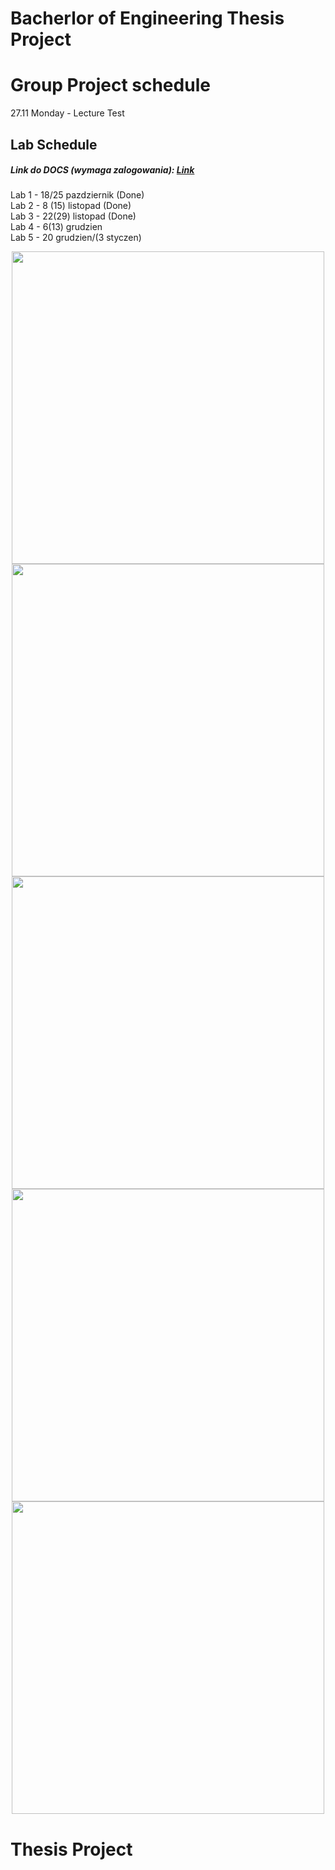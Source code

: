 # Bacherlor of Engineering Thesis Project 


# Group Project schedule
27.11 Monday - Lecture Test
## Lab Schedule
##### Link do DOCS (wymaga zalogowania): [Link](https://wutwaw-my.sharepoint.com/:w:/g/personal/01143941_pw_edu_pl/EbsZisHjjoVFrLKtBg8yo_EBNyz9U84IapRppCMOy2x8qw?e=mwnWxJ)

Lab 1 -  18/25 pazdziernik (Done)    
Lab 2 -  8 (15) listopad (Done)  
Lab 3 -  22(29) listopad (Done)  
Lab 4 -  6(13) grudzien  
Lab 5 -  20 grudzien/(3 styczen)  
<p align="center">
    <img src="https://github.com/Idawid/BEng-Thesis-Group-Project-/assets/80775030/67fee1da-0d95-4388-96ac-3f8da0f54588" width="500">
    <img src="https://github.com/Idawid/BEng-Thesis-Group-Project-/assets/80775030/fc30f07a-53f9-4f77-98fa-9499dfcb391d" width="500">
    <img src="https://github.com/Idawid/BEng-Thesis-Group-Project-/assets/80775030/9643e7ab-8e45-441f-a6ba-02b4c179b73f" width="500">
    <img src="https://github.com/Idawid/BEng-Thesis-Group-Project-/assets/80775030/19b4041f-a2da-46cc-ad39-41aace8d357f" width="500">
    <img src="https://github.com/Idawid/BEng-Thesis-Group-Project-/assets/80775030/002b2904-e543-4c09-80b4-bf48baf92f90" width="500">
</p>


# Thesis Project 
